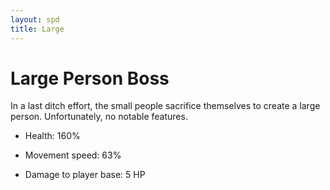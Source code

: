 ```yaml
---
layout: spd
title: Large
---
```


# Large Person Boss

In a last ditch effort, the small people sacrifice themselves to create a large person. Unfortunately, no notable features.

* Health: 160%

* Movement speed: 63%

* Damage to player base: 5 HP
